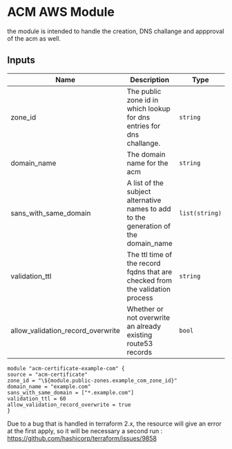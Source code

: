 # ACM AWS Module

the module is intended to handle the creation, DNS challange and appproval of the acm as well.

## Inputs

| Name | Description | Type | Default | Required |
|------|-------------|------|---------|:-----:|
| zone_id| The public zone id in which lookup for dns entries for dns challange. | `string` | `""` | yes |
| domain_name | The domain name for the acm | `string` | `""` | yes |
| sans_with_same_domain | A list of the subject alternative names to add to the generation of the domain_name | `list(string)` | `[]` | no |
| validation_ttl | The ttl time of the record fqdns that are checked from the validation process  | `string` | `"600"` | no |
| allow_validation_record_overwrite | Whether or not overwrite an already existing route53 records | `bool` | `false` | yes |



```hcl
module "acm-certificate-example-com" {
source = "acm-certificate"
zone_id = "\${module.public-zones.example_com_zone_id}"
domain_name = "example.com"
sans_with_same_domain = ["*.example.com"]
validation_ttl = 60
allow_validation_record_overwrite = true
}
```

Due to a bug that is handled in terraform 2.x, the resource will give an error at the first apply, so it will be necessary a second run : https://github.com/hashicorp/terraform/issues/9858